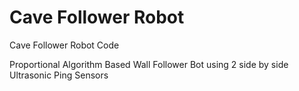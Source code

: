 # Cave Follower Robot
Cave Follower Robot Code 

Proportional Algorithm Based Wall Follower Bot using 2 side by side Ultrasonic Ping Sensors
